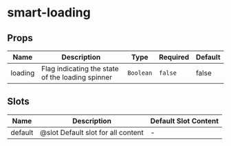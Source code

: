 # smart-loading

## Props

<!-- @vuese:smart-loading:props:start -->
|Name|Description|Type|Required|Default|
|---|---|---|---|---|
|loading|Flag indicating the state of the loading spinner|`Boolean`|`false`|false|

<!-- @vuese:smart-loading:props:end -->


## Slots

<!-- @vuese:smart-loading:slots:start -->
|Name|Description|Default Slot Content|
|---|---|---|
|default|@slot Default slot for all content|-|

<!-- @vuese:smart-loading:slots:end -->


